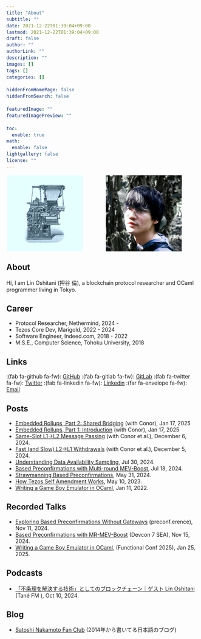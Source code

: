 ```yaml
---
title: "About"
subtitle: ""
date: 2021-12-22T01:39:04+09:00
lastmod: 2021-12-22T01:39:04+09:00
draft: false
author: ""
authorLink: ""
description: ""
images: []
tags: []
categories: []

hiddenFromHomePage: false
hiddenFromSearch: false

featuredImage: ""
featuredImagePreview: ""

toc:
  enable: true
math:
  enable: false
lightgallery: false
license: ""
---
```


<style>
.photos {
  display: flex;
  justify-content: center;
  flex-wrap: wrap;
  gap: 20px;
}

.photos > img {
  margin-right: 40px;
}

</style>

<div class="photos">
  <img src="/images/linoscope-icon-square.jpg" alt="profile picture" title="profile-picture" height="200">
  <img src="/images/profile.jpg" alt="profile picture" title="profile-picture" height="200">
</div>

## About

Hi, I am Lin Oshitani (押谷 倫), a blockchain protocol researcher and OCaml programmer living in Tokyo.

## Career
- Protocol Researcher, Nethermind, 2024 -
- Tezos Core Dev, Marigold, 2022 - 2024
- Software Engineer, Indeed.com, 2018 - 2022
- M.S.E., Computer Science, Tohoku University, 2018

## Links

:(fab fa-github fa-fw): [GitHub](https://github.com/linoscope/) :(fab fa-gitlab fa-fw): [GitLab](https://gitlab.com/linoscope) :(fab fa-twitter fa-fw): [Twitter](https://twitter.com/linoscope/) :(fab fa-linkedin fa-fw): [Linkedin](https://linkedin.com/in/lin-oshitani-a256a813a/) :(far fa-envelope fa-fw): [Email](mailto:linoshitani@gmail.com)

## Posts
- [Embedded Rollups, Part 2: Shared Bridging](https://ethresear.ch/t/embedded-rollups-part-2-shared-bridging/21461) (with Conor), Jan 17, 2025
- [Embedded Rollups, Part 1: Introduction](https://ethresear.ch/t/embedded-rollups-part-1-introduction/21460) (with Conor), Jan 17, 2025
- [Same-Slot L1→L2 Message Passing](https://ethresear.ch/t/same-slot-l1-l2-message-passing/21186) (with Conor et al.), December 6, 2024.
- [Fast (and Slow) L2→L1 Withdrawals](https://ethresear.ch/t/fast-and-slow-l2-l1-withdrawals/21161) (with Conor et al.), December 5, 2024.
- [Understanding Data Availability Sampling](https://mirror.xyz/linoscope.eth/m-GtfDd_sux7B2j_3l4ddffJRfhoAFbfhLPoxBCFuzk), Jul 30, 2024.
- [Based Preconfirmations with Multi-round MEV-Boost](https://ethresear.ch/t/based-preconfirmations-with-multi-round-mev-boost/20091), Jul 18, 2024.
- [Strawmanning Based Preconfirmations](https://ethresear.ch/t/strawmanning-based-preconfirmations/19695), May 31, 2024.
- [How Tezos Self Amendment Works](https://web.archive.org/web/20240719063359/https://www.marigold.dev/post/how-tezos-self-amendment-works), May 10, 2023.
- [Writing a Game Boy Emulator in OCaml](https://linoscope.github.io/writing-a-game-boy-emulator-in-ocaml/), Jan 11, 2022.

<!-- On Tezos: -->


## Recorded Talks

- [Exploring Based Preconfirmations Without Gateways](https://youtu.be/F5buuRuCCt4?si=XvTbqxFQT5mgON4l) (preconf.erence), Nov 11, 2024.
- [Based Preconfirmations with MR-MEV-Boost](https://www.youtube.com/watch?v=fo2xDLSst_M) (Devcon 7 SEA), Nov 15, 2024.
- [Writing a Game Boy Emulator in OCaml](https://www.youtube.com/watch?v=hFzHqxMar3g), (Functional Conf 2025), Jan 25, 2025.

## Podcasts

- [「不条理を解決する技術」としてのブロックチェーン｜ゲスト Lin Oshitani](https://open.spotify.com/episode/4Xc8MqxbeLkgcqKVRel9nz) (Tané FM ), Oct 10, 2024.

## Blog

- [Satoshi Nakamoto Fan Club](https://bitcoinspace.hatenablog.com/) (2014年から書いてる日本語のブログ)
